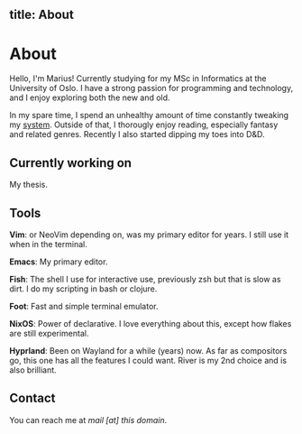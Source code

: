 title: About
---

# About

Hello, I'm Marius! Currently studying for my MSc in Informatics at the
University of Oslo. I have a strong passion for programming and technology, and
I enjoy exploring both the new and old.

In my spare time, I spend an unhealthy amount of time constantly tweaking my
[system](#). Outside of that, I thorougly enjoy reading, especially fantasy and
related genres. Recently I also started dipping my toes into D&D.

## Currently working on

My thesis.

## Tools

**Vim**: or NeoVim depending on, was my primary editor for years. I still use
it when in the terminal.

**Emacs**: My primary editor.

**Fish**: The shell I use for interactive use, previously zsh but that is slow
as dirt. I do my scripting in bash or clojure.

**Foot**: Fast and simple terminal emulator.

**NixOS**: Power of declarative. I love everything about this, except how
flakes are still experimental.

**Hyprland**: Been on Wayland for a while (years) now. As far as compositors
go, this one has all the features I could want. River is my 2nd choice and is
also brilliant.

## Contact

You can reach me at *mail [at] this domain*.
